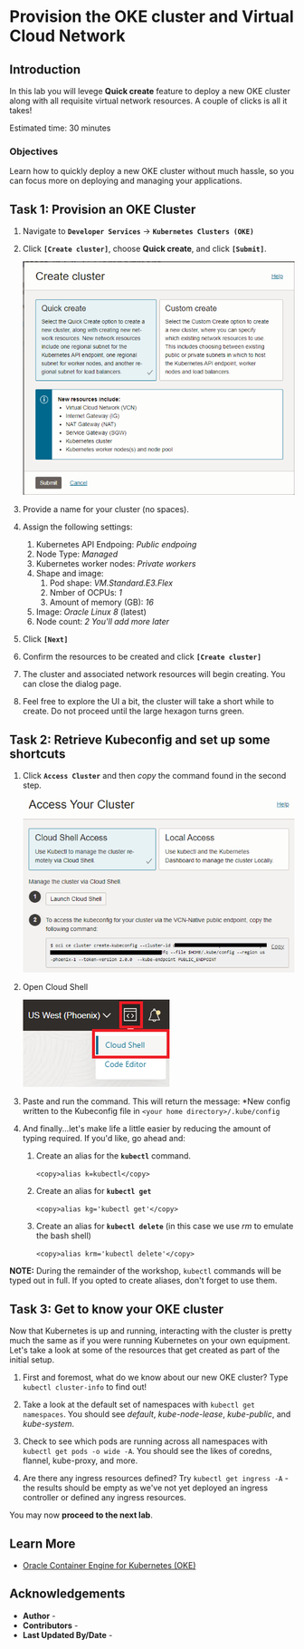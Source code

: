 # Provision the OKE cluster and Virtual Cloud Network

## Introduction

In this lab you will levege **Quick create** feature to deploy a new OKE cluster along with all requisite virtual network resources. A couple of clicks is all it takes!

Estimated time: 30 minutes

### Objectives

Learn how to quickly deploy a new OKE cluster without much hassle, so you can focus more on deploying and managing your applications.

## Task 1: Provision an OKE Cluster

1. Navigate to **`Developer Services`** -> **`Kubernetes Clusters (OKE)`**

2. Click **`[Create cluster]`**, choose **Quick create**, and click **`[Submit]`**.

    ![quick create](images/oke-quick-create.png)

3. Provide a name for your cluster (no spaces).

4. Assign the following settings:
    1. Kubernetes API Endpoing: *Public endpoing*
    2. Node Type: *Managed*
    3. Kubernetes worker nodes: *Private workers*
    4. Shape and image:
        1. Pod shape: *VM.Standard.E3.Flex*
        2. Nmber of OCPUs: *1*
        3. Amount of memory (GB): *16*
    5. Image: *Oracle Linux 8* (latest)
    6. Node count: *2*
        *You'll add more later*

5. Click **`[Next]`**

6. Confirm the resources to be created and click **`[Create cluster]`**

7. The cluster and associated network resources will begin creating. You can close the dialog page.

8. Feel free to explore the UI a bit, the cluster will take a short while to create.  Do not proceed until the large hexagon turns green.

## Task 2: Retrieve Kubeconfig and set up some shortcuts

1. Click **`Access Cluster`** and then *copy* the command found in the second step.

    ![create kubeconfig](images/create-kubeconfig.png)

2. Open Cloud Shell

    ![cloud shell](images/cloud-shell.png)

3. Paste and run the command. This will return the message: *New config written to the Kubeconfig file in `<your home directory>/.kube/config`

4. And finally...let's make life a little easier by reducing the amount of typing required.  If you'd like, go ahead and:

    1. Create an alias for the **`kubectl`** command.

        ```<copy>alias k=kubectl</copy>```

    2. Create an alias for **`kubectl get`**

        ```<copy>alias kg='kubectl get'</copy>```

    3. Create an alias for **`kubectl delete`** (in this case we use *rm* to emulate the bash shell)

        ```<copy>alias krm='kubectl delete'</copy>```

**NOTE:** During the remainder of the workshop, `kubectl` commands will be typed out in full. If you opted to create aliases, don't forget to use them.

## Task 3: Get to know your OKE cluster

Now that Kubernetes is up and running, interacting with the cluster is pretty much the same as if you were running Kubernetes on your own equipment. Let's take a look at some of the resources that get created as part of the initial setup.

1. First and foremost, what do we know about our new OKE cluster? Type `kubectl cluster-info` to find out!

2. Take a look at the default set of namespaces with `kubectl get namespaces`. You should see *default*, *kube-node-lease*, *kube-public*, and *kube-system*.

3. Check to see which pods are running across all namespaces with `kubectl get pods -o wide -A`. You should see the likes of coredns, flannel, kube-proxy, and more.

4. Are there any ingress resources defined? Try `kubectl get ingress -A` - the results should be empty as we've not yet deployed an ingress controller or defined any ingress resources.  


You may now **proceed to the next lab**.

## Learn More

* [Oracle Container Engine for Kubernetes (OKE)](https://www.oracle.com/cloud/cloud-native/container-engine-kubernetes/)


## Acknowledgements

* **Author** - 
* **Contributors** -
* **Last Updated By/Date** -